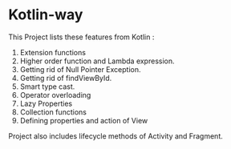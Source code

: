 # Kotlin-way

This Project lists these features from Kotlin :

1. Extension functions
2. Higher order function and Lambda expression.
3. Getting rid of Null Pointer Exception.
4. Getting rid of findViewById.
5. Smart type cast.
6. Operator overloading
7. Lazy Properties
8. Collection functions
9. Defining properties and action of View

Project also includes lifecycle methods of Activity and Fragment.